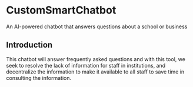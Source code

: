 # CustomSmartChatbot

An AI-powered chatbot that answers questions about a school or business

## Introduction
This chatbot will answer frequently asked questions and with this tool, we seek to resolve the lack of information for staff in institutions, and decentralize the information to make it available to all staff to save time in consulting the information.

